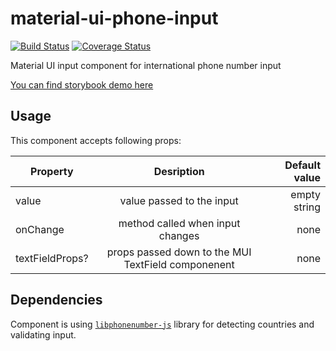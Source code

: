 # material-ui-phone-input

[![Build Status](https://travis-ci.org/slomski/material-ui-phone-input.svg?branch=master)](https://travis-ci.org/slomski/material-ui-phone-input)
[![Coverage Status](https://coveralls.io/repos/github/slomski/material-ui-phone-input/badge.svg?branch=master)](https://coveralls.io/github/slomski/material-ui-phone-input?branch=master)

Material UI input component for international phone number input

[You can find storybook demo here](https://slomski.github.io/material-ui-phone-input/)

## Usage

This component accepts following props:

| Property        |                     Desription                     | Default value |
| --------------- | :------------------------------------------------: | ------------: |
| value           |             value passed to the input              |  empty string |
| onChange        |          method called when input changes          |          none |
| textFieldProps? | props passed down to the MUI TextField componenent |          none |

## Dependencies

Component is using [`libphonenumber-js`](https://github.com/catamphetamine/libphonenumber-js) library for detecting countries and validating input.
